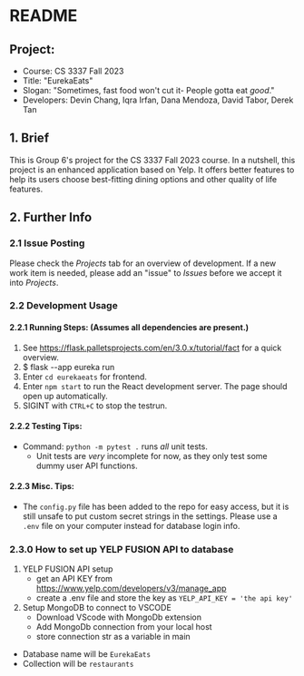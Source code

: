 # README

## Project:
 - Course: CS 3337 Fall 2023
 - Title: "EurekaEats"
 - Slogan: "Sometimes, fast food won't cut it- People gotta eat _good_."
 - Developers: Devin Chang, Iqra Irfan, Dana Mendoza, David Tabor, Derek Tan

## 1. Brief
This is Group 6's project for the CS 3337 Fall 2023 course. In a nutshell, this project is an enhanced application based on Yelp. It offers better features to help its users choose best-fitting dining options and other quality of life features.

## 2. Further Info

### 2.1 Issue Posting
Please check the _Projects_ tab for an overview of development. If a new work item is needed, please add an "issue" to _Issues_ before we accept it into _Projects_.

### 2.2 Development Usage

#### 2.2.1 Running Steps: (Assumes all dependencies are present.)
 1. See https://flask.palletsprojects.com/en/3.0.x/tutorial/fact for a quick overview.
 2. $ flask --app eureka run
 3. Enter `cd eurekaeats` for frontend.
 4. Enter `npm start` to run the React development server. The page should open up automatically.
 5. SIGINT with `CTRL+C` to stop the testrun.

#### 2.2.2 Testing Tips:
 - Command: `python -m pytest .` runs _all_ unit tests.
    - Unit tests are _very_ incomplete for now, as they only test some dummy user API functions.

#### 2.2.3 Misc. Tips:
 - The `config.py` file has been added to the repo for easy access, but it is still unsafe to put custom secret strings in the settings. Please use a `.env` file on your computer instead for database login info.

### 2.3.0 How to set up YELP FUSION API to database
1. YELP FUSION API setup
   - get an API KEY from https://www.yelp.com/developers/v3/manage_app
   - create a .env file and store the key as `YELP_API_KEY = 'the api key'`
2. Setup MongoDB to connect to VSCODE
   - Download VScode with MongoDb extension
   - Add MongoDb connection from your local host
   - store connection str as a variable in main
- Database name will be `EurekaEats`
- Collection will be `restaurants`
  


